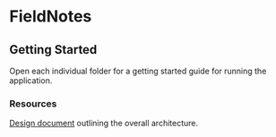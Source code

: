 # FieldNotes

## Getting Started

Open each individual folder for a getting started guide for running the application.

### Resources

[Design document](https://docs.google.com/document/d/1-RZJa06ZtZzN8nye03TUJkYzMjFeYa3BJyxFv2ll2Hc/edit?usp=sharing) outlining the overall architecture.